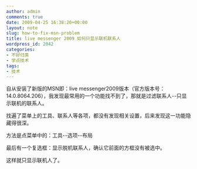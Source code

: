 ```yaml
---
author: admin
comments: true
date: 2009-04-25 16:38:20+00:00
layout: note
slug: how-to-fix-msn-problem
title: live messenger 2009 如何只显示联机联系人
wordpress_id: 2042
categories:
- 不好归类
- 学点技术
tags:
- 技术
---
```


自从安装了新版的MSN即：live messenger2009版本（官方版本号：14.0.8064.206），我发现最常用的一个功能找不到了，那就是过滤联系人--只显示联机的联系人。

找遍了菜单上的工具、联系人等各项，都没有发现相关设置，后来发现这一功能隐藏得很深。

方法是点菜单中的：工具--选项--布局

最后有一个复选框：显示脱机联系人，确认它前面的方框没有被选中。

这样就只显示联机人了。
